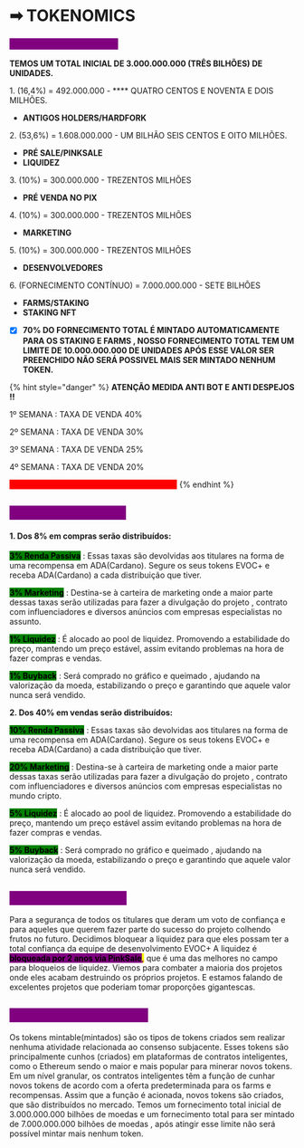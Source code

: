 # ➡ TOKENOMICS

### <mark style="color:purple;background-color:purple;">Distribuição dos Tokens</mark>

**TEMOS UM TOTAL INICIAL DE  3.000.000.000 (TRÊS BILHÕES) DE UNIDADES.**&#x20;

1\. (16,4%) = 492.000.000 - **** QUATRO CENTOS E NOVENTA E DOIS MILHÕES.

* **ANTIGOS HOLDERS/HARDFORK**

2\. (53,6%) = 1.608.000.000 - UM BILHÃO SEIS CENTOS E OITO MILHÕES.

* **PRÉ SALE/PINKSALE**
* **LIQUIDEZ**

3\. (10%)  = 300.000.000 - TREZENTOS MILHÕES

* **PRÉ VENDA NO PIX**

4\. (10%)  = 300.000.000 - TREZENTOS MILHÕES

* **MARKETING**

5\. (10%)  = 300.000.000 - TREZENTOS MILHÕES

* **DESENVOLVEDORES**&#x20;

6\. (FORNECIMENTO CONTÍNUO)  = 7.000.000.000 - SETE BILHÕES

* **FARMS/STAKING**
* **STAKING NFT**

<!---->

* [x] **70% DO FORNECIMENTO TOTAL É MINTADO AUTOMATICAMENTE PARA OS STAKING E FARMS , NOSSO FORNECIMENTO TOTAL TEM UM LIMITE DE 10.000.000.000 DE UNIDADES APÓS ESSE VALOR SER PREENCHIDO NÃO SERÁ POSSIVEL MAIS SER MINTADO NENHUM TOKEN.**

{% hint style="danger" %}
**ATENÇÃO MEDIDA ANTI BOT E ANTI DESPEJOS !!**

1º SEMANA : TAXA DE VENDA 40%

2º SEMANA : TAXA DE VENDA 30%

3º SEMANA : TAXA DE VENDA 25%

4º SEMANA : TAXA DE VENDA 20%

<mark style="color:red;background-color:red;">**5º SEMANA : TAXA DE VENDA  FINAL 15% !!**</mark>
{% endhint %}

## <mark style="color:purple;background-color:purple;">Taxas de transação:</mark> <mark style="color:purple;"></mark>&#x20;

#### 1. Dos 8% em compras serão distribuídos: <mark style="color:purple;"></mark>&#x20;

<mark style="background-color:green;">**3% Renda Passiva**</mark> : Essas taxas são devolvidas aos titulares na forma de uma recompensa em ADA(Cardano). Segure os seus tokens EVOC+ e receba ADA(Cardano) a cada distribuição que tiver.

<mark style="background-color:green;">**3% Marketing**</mark> : Destina-se à carteira de marketing onde a maior parte dessas taxas serão utilizadas para fazer a divulgação do projeto , contrato com influenciadores e diversos anúncios com empresas especialistas no assunto.

&#x20;<mark style="background-color:green;">**1% Liquidez**</mark> : É alocado ao pool de liquidez. Promovendo a estabilidade do preço, mantendo um preço estável, assim evitando problemas na hora de fazer compras e vendas.

&#x20;<mark style="background-color:green;">**1% Buyback**</mark> : Será comprado no gráfico e queimado , ajudando na valorização da moeda, estabilizando o preço e garantindo que aquele valor nunca será vendido.

**2. Dos 40% em vendas serão distribuídos:**&#x20;

<mark style="background-color:green;">**10% Renda Passiva**</mark> : Essas taxas são devolvidas aos titulares na forma de uma recompensa em ADA(Cardano). Segure os seus tokens EVOC+ e receba ADA(Cardano) a cada distribuição que tiver.

<mark style="background-color:green;">**20% Marketing**</mark> : Destina-se à carteira de marketing onde a maior parte dessas taxas serão utilizadas para fazer a divulgação do projeto , contrato com influenciadores e diversos anúncios com empresas especialistas no mundo cripto.

&#x20;<mark style="background-color:green;">**5% Liquidez**</mark> : É alocado ao pool de liquidez. Promovendo a estabilidade do preço, mantendo um preço estável assim evitando problemas na hora de fazer compras e vendas.

&#x20;<mark style="background-color:green;">**5% Buyback**</mark> : Será comprado no gráfico e queimado , ajudando na valorização da moeda, estabilizando o preço e garantindo que aquele valor nunca será vendido.

## <mark style="color:purple;background-color:purple;">Liquidez bloqueada:</mark>&#x20;

Para a segurança de todos os titulares que deram um voto de confiança e para aqueles que querem fazer parte do sucesso do projeto colhendo frutos no futuro. Decidimos bloquear a liquidez para que eles possam ter a total confiança da equipe de desenvolvimento EVOC+ A liquidez é <mark style="background-color:purple;">**bloqueada por 2 anos via PinkSale**</mark><mark style="color:purple;">**,**</mark> que é uma das melhores no campo para bloqueios de liquidez. Viemos para combater a maioria dos projetos onde eles acabam destruindo os próprios projetos. E estamos falando de excelentes projetos que poderiam tomar proporções gigantescas.

## <mark style="color:purple;background-color:purple;">**Fornecimento contínuo:**</mark>

Os tokens mintable(mintados) são os tipos de tokens criados sem realizar nenhuma atividade relacionada ao consenso subjacente. Esses tokens são principalmente cunhos (criados) em plataformas de contratos inteligentes, como o Ethereum sendo o maior e mais popular para minerar novos tokens. Em um nível granular, os contratos inteligentes têm a função de cunhar novos tokens de acordo com a oferta predeterminada para os farms e recompensas. Assim que a função é acionada, novos tokens são criados, que são distribuídos no mercado. Temos um fornecimento total inicial de  3.000.000.000 bilhões de moedas e um fornecimento total para ser mintado de 7.000.000.000 bilhões de moedas , após atingir esse limite não será possível mintar mais nenhum token.

